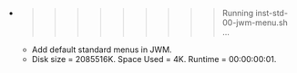 * >>>>>>>>> Running inst-std-00-jwm-menu.sh ...
  * Add default standard menus in JWM.
  * Disk size = 2085516K. Space Used = 4K. Runtime = 00:00:00:01.
